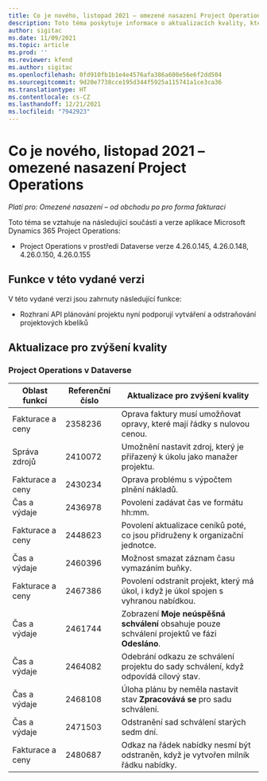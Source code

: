 ```yaml
---
title: Co je nového, listopad 2021 – omezené nasazení Project Operations
description: Toto téma poskytuje informace o aktualizacích kvality, které jsou k dispozici ve verzi Project Operations z listopadu 2021 pro omezené nasazení.
author: sigitac
ms.date: 11/09/2021
ms.topic: article
ms.prod: ''
ms.reviewer: kfend
ms.author: sigitac
ms.openlocfilehash: 0fd910fb1b1e4e4576afa386a600e56e6f2dd504
ms.sourcegitcommit: 9d20e7738cce195d344f5925a115741a1ce3ca36
ms.translationtype: HT
ms.contentlocale: cs-CZ
ms.lasthandoff: 12/21/2021
ms.locfileid: "7942923"
---
```

# <a name="whats-new-november-2021---project-operations-lite-deployment"></a>Co je nového, listopad 2021 – omezené nasazení Project Operations

_Platí pro: Omezené nasazení – od obchodu po pro forma fakturaci_

Toto téma se vztahuje na následující součásti a verze aplikace Microsoft Dynamics 365 Project Operations:

- Project Operations v prostředí Dataverse verze 4.26.0.145, 4.26.0.148, 4.26.0.150, 4.26.0.155
  
## <a name="features-included-in-this-release"></a>Funkce v této vydané verzi

V této vydané verzi jsou zahrnuty následující funkce:

- Rozhraní API plánování projektu nyní podporují vytváření a odstraňování projektových kbelíků

## <a name="quality-updates"></a>Aktualizace pro zvýšení kvality

### <a name="project-operations-in-dataverse"></a>Project Operations v Dataverse

| Oblast funkcí | Referenční číslo | Aktualizace pro zvýšení kvality |
| --- | --- | --- |
| Fakturace a ceny | 2358236 | Oprava faktury musí umožňovat opravy, které mají řádky s nulovou cenou. |
| Správa zdrojů | 2410072 | Umožnění nastavit zdroj, který je přiřazený k úkolu jako manažer projektu. |
| Fakturace a ceny | 2430234 | Oprava problému s výpočtem plnění nákladů. |
| Čas a výdaje | 2436978 | Povolení zadávat čas ve formátu hh:mm. |
| Fakturace a ceny | 2448623 | Povolení aktualizace ceníků poté, co jsou přidruženy k organizační jednotce. |
| Čas a výdaje | 2460396 | Možnost smazat záznam času vymazáním buňky. |
| Fakturace a ceny | 2467386 | Povolení odstranit projekt, který má úkol, i když je úkol spojen s vyhranou nabídkou. |
| Čas a výdaje | 2461744 | Zobrazení **Moje neúspěšná schválení** obsahuje pouze schválení projektů ve fázi **Odesláno**. |
| Čas a výdaje | 2464082 | Odebrání odkazu ze schválení projektu do sady schválení, když odpovídá cílový stav. |
| Čas a výdaje | 2468108 | Úloha plánu by neměla nastavit stav **Zpracovává se** pro sadu schválení. |
| Čas a výdaje | 2471503 | Odstranění sad schválení starých sedm dní. |
| Fakturace a ceny | 2480687 | Odkaz na řádek nabídky nesmí být odstraněn, když je vytvořen milník řádku nabídky. |
